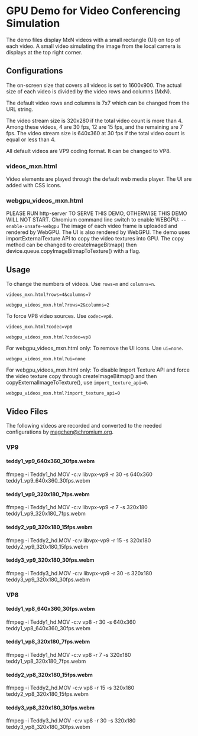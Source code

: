 # GPU Demo for Video Conferencing Simulation

The demo files display MxN videos with a small rectangle (UI) on top of each
video. A small video simulating the image from the local camera is displays at
the top right corner.


## Configurations

The on-screen size that covers all videos is set to 1600x900. The actual size of
each video is divided by the video rows and columns (MxN).

The default video rows and columns is 7x7 which can be changed from the URL
string.

The video stream size is 320x280 if the total video count is more than 4. Among
these videos, 4 are 30 fps, 12 are 15 fps, and the remaining are 7 fps.
The video stream size is 640x360 at 30 fps if the total video count is equal or
less than 4.

All default videos are VP9 coding format. It can be changed to VP8.

### videos_mxn.html
Video elements are played through the default web media player. The UI are added
with CSS icons.

### webgpu_videos_mxn.html
  PLEASE RUN http-server TO SERVE THIS DEMO, OTHERWISE THIS DEMO WILL NOT START.
Chromium command line switch to enable WEBGPU: `--enable-unsafe-webgpu`
The image of each video frame is uploaded and rendered by WebGPU. The UI is also
rendered by WebGPU. The demo uses importExternalTexture API to copy the video
textures into GPU. The copy method can be changed to createImageBitmap() then
device.queue.copyImageBitmapToTexture() with a flag.

## Usage

To change the numbers of videos. Use `rows=m` and `columns=n`.
```
videos_mxn.html?rows=4&columns=7
```
```
webgpu_videos_mxn.html?rows=2&columns=2
```

To force VP8 video sources. Use `codec=vp8`.
```
videos_mxn.html?codec=vp8
```
```
webgpu_videos_mxn.html?codec=vp8
```

For webgpu_videos_mxn.html only:
To remove the UI icons. Use `ui=none`.
```
webgpu_videos_mxn.html?ui=none
```

For webgpu_videos_mxn.html only:
To disable Import Texture API and force the video texture copy through
createImageBitmap() and then copyExternalImageToTexture(),
use `import_texture_api=0`.
```
webgpu_videos_mxn.html?import_texture_api=0
```


## Video Files

The following videos are recorded and converted to the needed configurations
by magchen@chromium.org.

### VP9
#### teddy1_vp9_640x360_30fps.webm
ffmpeg -i Teddy1_hd.MOV -c:v libvpx-vp9 -r 30 -s 640x360 teddy1_vp9_640x360_30fps.webm

#### teddy1_vp9_320x180_7fps.webm
ffmpeg -i Teddy1_hd.MOV -c:v libvpx-vp9 -r 7 -s 320x180 teddy1_vp9_320x180_7fps.webm

#### teddy2_vp9_320x180_15fps.webm
ffmpeg -i Teddy2_hd.MOV -c:v libvpx-vp9 -r 15 -s 320x180 teddy2_vp9_320x180_15fps.webm

#### teddy3_vp9_320x180_30fps.webm
ffmpeg -i Teddy3_hd.MOV -c:v libvpx-vp9 -r 30 -s 320x180 teddy3_vp9_320x180_30fps.webm

### VP8
#### teddy1_vp8_640x360_30fps.webm
ffmpeg -i Teddy1_hd.MOV -c:v vp8 -r 30 -s 640x360 teddy1_vp8_640x360_30fps.webm

#### teddy1_vp8_320x180_7fps.webm
ffmpeg -i Teddy1_hd.MOV -c:v vp8 -r 7 -s 320x180 teddy1_vp8_320x180_7fps.webm

#### teddy2_vp8_320x180_15fps.webm
ffmpeg -i Teddy2_hd.MOV -c:v vp8 -r 15 -s 320x180 teddy2_vp8_320x180_15fps.webm

#### teddy3_vp8_320x180_30fps.webm
ffmpeg -i Teddy3_hd.MOV -c:v vp8 -r 30 -s 320x180 teddy3_vp8_320x180_30fps.webm
